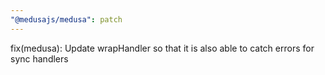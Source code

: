 ```yaml
---
"@medusajs/medusa": patch
---
```


fix(medusa): Update wrapHandler so that it is also able to catch errors for sync handlers
